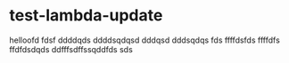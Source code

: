 # test-lambda-update

helloofd
fdsf
ddddqds
ddddsqdqsd
dddqsd
dddsqdqs
fds
ffffdsfds
ffffdfs
ffdfdsdqds
ddfffsdffssqddfds
sds

